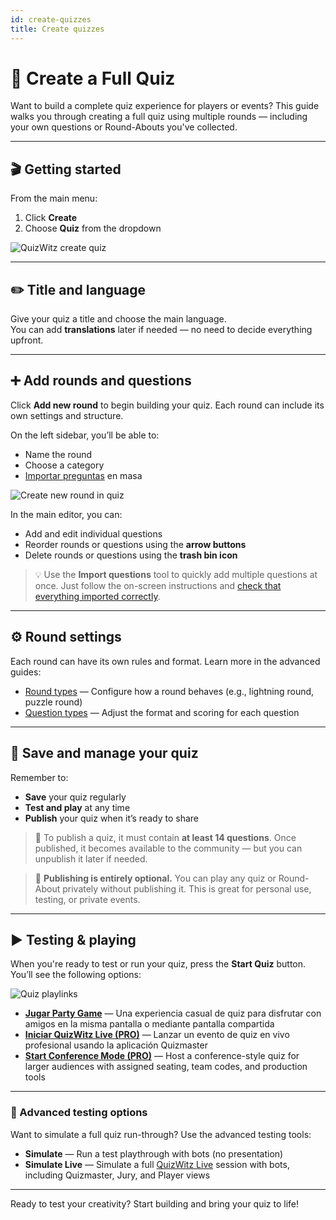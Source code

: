 ```yaml
---
id: create-quizzes
title: Create quizzes
---
```


# 🧠 Create a Full Quiz

Want to build a complete quiz experience for players or events? This guide walks you through creating a full quiz using multiple rounds — including your own questions or Round-Abouts you've collected.

---

## 🎬 Getting started

From the main menu:

1. Click **Create**
2. Choose **Quiz** from the dropdown

![QuizWitz create quiz](/images/create-quiz.png)

---

## ✏️ Title and language

Give your quiz a title and choose the main language.\
You can add **translations** later if needed — no need to decide everything upfront.

---

## ➕ Add rounds and questions

Click **Add new round** to begin building your quiz. Each round can include its own settings and structure.

On the left sidebar, you’ll be able to:

- Name the round
- Choose a category
- [Importar preguntas](../editor/015-importing-questions.md) en masa

![Create new round in quiz](/images/quiz-add-round.png)

In the main editor, you can:

- Add and edit individual questions
- Reorder rounds or questions using the **arrow buttons**
- Delete rounds or questions using the **trash bin icon**

> 💡 Use the **Import questions** tool to quickly add multiple questions at once. Just follow the on-screen instructions and [check that everything imported correctly](../editor/015-importing-questions.md).

---

## ⚙️ Round settings

Each round can have its own rules and format. Learn more in the advanced guides:

- [Round types](../round-types/000-round-types.md) — Configure how a round behaves (e.g., lightning round, puzzle round)
- [Question types](../question-types/000-question-types.md) — Adjust the format and scoring for each question

---

## 💾 Save and manage your quiz

Remember to:

- **Save** your quiz regularly
- **Test and play** at any time
- **Publish** your quiz when it’s ready to share

> 📢 To publish a quiz, it must contain **at least 14 questions**. Once published, it becomes available to the community — but you can unpublish it later if needed.

> 📝 **Publishing is entirely optional.** You can play any quiz or Round-About privately without publishing it. This is great for personal use, testing, or private events.

---

## ▶️ Testing & playing

When you're ready to test or run your quiz, press the **Start Quiz** button. You’ll see the following options:

![Quiz playlinks](/images/quiz-playlinks.png)

- **[Jugar Party Game](../players/001-playing-quizwitz.md)** — Una experiencia casual de quiz para disfrutar con amigos en la misma pantalla o mediante pantalla compartida
- **[Iniciar QuizWitz Live (PRO)](../quizmaster/001-introduction.md)** — Lanzar un evento de quiz en vivo profesional usando la aplicación Quizmaster
- **[Start Conference Mode (PRO)](../tutorials/050-conference-booth.md)** — Host a conference-style quiz for larger audiences with assigned seating, team codes, and production tools

---

### 🧪 Advanced testing options

Want to simulate a full quiz run-through? Use the advanced testing tools:

- **Simulate** — Run a test playthrough with bots (no presentation)
- **Simulate Live** — Simulate a full [QuizWitz Live](../quizmaster/001-introduction.md) session with bots, including Quizmaster, Jury, and Player views

---

Ready to test your creativity? Start building and bring your quiz to life!
